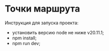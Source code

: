 # Точки маршрута

Инструкция для запуска проекта:

- установить версию node не ниже v20.11.1;
- npm install;
- npm run dev;
